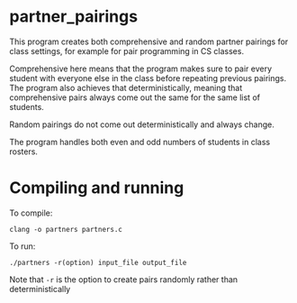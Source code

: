 # partner_pairings
This program creates both comprehensive and random partner pairings for class settings, for example for pair programming in CS classes.

Comprehensive here means that the program makes sure to pair every student with everyone else in the class before repeating previous pairings. The program also achieves that deterministically, meaning that comprehensive pairs always come out the same for the same list of students. 

Random pairings do not come out deterministically and always change. 

The program handles both even and odd numbers of students in class rosters.

# Compiling and running
To compile:
```
clang -o partners partners.c
```
To run:
```
./partners -r(option) input_file output_file
```
Note that ```-r``` is the option to create pairs randomly rather than deterministically
